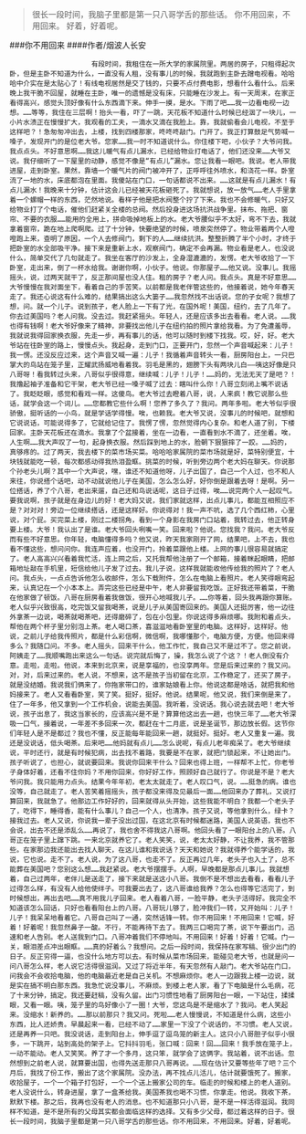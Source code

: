 > 很长一段时间，我脑子里都是第一只八哥学舌的那些话。  你不用回来，不用回来。 好着，好着呢。

###你不用回来
####作者/烟波人长安

						有段时间，我租住在一所大学的家属院里。两居的房子，只租得起次卧，但是主卧不知道为什么，一直没有人租，没有事儿的时候，我就跑到主卧去蹭电视看。哈哈哈中介实在是太贴心了！有线电视居然是交了钱的，只要不点付费电影，想看什么看什么。后来晚上我干脆不回屋，就睡在主卧，唯一的遗憾是没有床，只能睡在沙发上。有一天周末，在家正看得高兴，感觉头顶好像有什么东西滴下来。伸手一摸，是水。下雨了吧……我一边看电视一边想。……等等，我住在三层啊！抬头一看，吓了一跳，天花板不知道什么时候已经洇了一块儿，一小片水渍正在慢慢扩大，我观看的工夫，一滴水又滴在我脸上。靠，我就偷看会儿电视，不至于这样吧？！急匆匆冲出去，上楼，找到四楼那家，咚咚咚敲门。门开了。我正打算鼓足气势喊一嗓子，发现开门的是位老大爷。您家……我一时不知道说什么。你住楼下吧，小伙子？大爷问我。我点点头。不好意思啊……我这儿暖气有点儿漏水，已经给物业打电话了，他们还没来……大爷又说。我仔细听了一下屋里的动静，感觉不像是“有点儿”漏水。您让我看一眼吧。我说。老人带我进屋，走到卧室。果然，靠墙一个暖气片的阀门被冲开了，正呼呼往外喷水，和浇花一样。卧室流了一地的水，床底都泡在里面。我傻站在门口，一句话都说不出来。……这就是有点儿漏水！有点儿漏水！我晚来十分钟，估计这会儿已经被天花板砸死了。我就想说，放一放气……老人手里拿着一个螺帽一样的东西，茫然地说。看样子他是把水阀整个拧了下来。我也不会修暖气，只好又给物业打了个电话，催他们赶紧关全楼的总阀。然后投身进这场抗洪战争里。抹布、拖把、窗帘、不要的衣服……能用的全用上，拼命吸掉地板上的水。老大爷腰似乎不太好，弯不下去，我就拿着窗帘，跪在地上爬啊爬。过了十分钟，快要绝望的时候，喷泉突然停了。物业带着两个人噔噔跑上来，查明了原因，一个人去修阀门，剩下的人……继续抗洪。整整折腾了半个小时，才终于把卧室的水全部吸干净。接下来是重新上水，观察阀门，确定不会再漏。物业看是老人，也没说什么，简单交代了几句就走了。我坐在客厅的沙发上，全身湿漉漉的，发愣。老大爷收拾了一下卧室，走出来，倒了一杯水给我。谢谢你啊，小伙子。他说。你那屋子……他又说。没事儿。我摇摇头，说，过两天就干了，反正那间屋也没人住。租的房子？老人问。我点头。真是不好意思……大爷慢慢在我对面坐下，看着自己的手苦笑。以前都是我老伴管这些的，他接着说，她今年春天走了。我还心说这有什么难的，结果搞出这么大篓子……我忽然找不出话说。您的子女呢？我想了想，问。就一个儿子。说到孩子，老人脸上一下有了光，在国外呢！美国，纽约，去了几年了。你去过美国吗？老人问我。没去过。我赶紧摇头。年轻人，还是应该多出去看看。老人说。……我也得有钱啊！老大爷好像来了精神，非要找出他儿子在纽约拍的照片拿给我看。为了免遭羞辱，我就说我得回家换衣服，先走一步，再有事儿的话，他可以随时到楼下找我。哎，好，好。老大爷站在往卧室的路上，慢慢点头。我起身，走到门口，正要开门，忽然一个声音喊起来：儿子！我一愣。还没反应过来，这个声音又喊一遍：儿子！我循着声音转头一看，厨房阳台上，一只巴掌大的鸟站在笼子里，正耀武扬威地看着我。羽毛是黑的，翅膀下头有两块儿白——咦这好像是只八哥呀！看我转过头来，八哥似乎很得意，继续喊：儿子！儿子！……妈的，无法无天了是吧？！我撸起袖子准备和它干架，老大爷已经一嗓子喊了过去：瞎叫什么你！八哥立刻闭上嘴不说话了。我眨眨眼，感觉和看戏一样。这傻鸟。老大爷过去瞪着八哥，说，人来疯！教它说那么些话，就学会这一个词儿。……您都教它些什么啊！您养了多久了？我问。两年多啦。老大爷似乎很骄傲，挺听话的一小鸟，就是学话学得慢。唉，也赖我。老大爷又说，没事儿的时候吧，就想和它说说话，可能说得多了，它就给记住了。我愣了愣，忽然觉得内心复杂。和老人道了别，下楼回家。主卧天花板还在滴水。我拿了个盆接着，坐在一边看，一直看到水不滴了，还坐着。唉，人生啊……我大声叹了一句，起身换衣服。然后踩到地上的水，脸朝下狠狠摔了一跤。……妈的，真够疼的。过了两天，我去楼下的菜市场买菜。哈哈哈家属院的菜市场就是好，菜特别便宜，十块钱就能吃一顿，每次都感动得我热泪盈眶。挑菜的时候，听到旁边两个老大妈在聊天。你说那个孙老头儿啊？其中一个大声说，嘿，谁还不知道他呀，儿子出国了，自己一个人过，也不和人来往，你说搭个话吧，动不动就说他儿子在美国，怎么怎么好，好你倒是跟着去呀！是啊。另一位搭话，养了个八哥，老出来遛，自己还和鸟说话呢，这日子过得，唉……说完两个人一起叹气。要我说啊，孩子就是在身边儿的好！老大妈又说，我们家就这样，出点儿事儿，都能互相照应不是？对对对！旁边一位继续搭话，还是这样好。你说得对！我一声不吭，选了几个西红柿，心里说，对个屁。买完菜上楼，刚过二楼拐角，看到一个身影在我房门口站着，我转过去，他正转身要上楼。大爷！我认出了是谁。老大爷回头咧嘴一笑。回来啦？他说。您找我？我问。老大爷反而有些不好意思。你年轻，电脑懂得多吗？他又说，昨天我家刚开了网，结果吧，上不去，我也看不懂这些，想问问你。我连声应着，也没开门，拎着菜跟他上楼。上网的事儿很容易就搞定了。老人高高兴兴看着我忙活，连上网之后，又托我帮他注册了一个邮箱，接着眯起眼睛，把邮箱地址敲在手机里，短信给他儿子发了过去。我儿子说，这样我就能收他传给我的照片了？老人问。我点头，一点点告诉他怎么收邮件，怎么下载附件，怎么在电脑上看照片。老人笑得眼弯起来，认真记在一个小本本上。弄完这些已经是中午，老人非要留我吃饭。正好我还带着菜，干脆在他家做了顿饭。八哥在厨房看着我做饭，很开心地喊我儿子。……你等着，回头我再跟你算账。老人似乎兴致很高，吃完饭又留我喝茶，说是儿子从美国寄回来的。美国人还挺厉害，他一边往外拿茶一边说，喝茶就喝茶吧，还得磨碎了，包在小包里。你说这得多麻烦哪。我附和着点头，帮他在两个杯子里分别泡上茶。老人喝口茶，喜滋滋地看卧室里的电脑。这样好，这样好。他说，之前儿子给我传照片，都是什么彩信啊，微信啊，我哪懂那个，电脑方便，方便。他回来得多么？我随口问。不多。老人摇头，回来干什么，他工作忙，我自己又不是过不了。您之前说，阿姨走了……我顺嘴跑出来这么一句话。说完就后悔了，操，我怎么说了个这？！老人倒没有介意。走啦，走啦。他说，本来到北京来，说是享福的，也没享两年。您是后来过来的？我又问。对，对，后来过来的。老人说，不想来，这不是孩子当初留在北京，工作稳定了，还买了房子，就是没结婚。我说我们俩来了，你拖家带口的，谁家姑娘看上你。他说这都是啥话，就把我和他妈接来了。老人又看看卧室，笑了笑。挺好，挺好。他说。结果呢，他又说，我们来倒是来了，住了一年多，他又拿到一个工作机会，说能去美国。我听着，没说话。我心说去就去吧！老大爷说，孩子出息了，我这当家长的，应该高兴是不是？算算他这出去一趟，也快三年了……老大爷深吸一口气，接着说，一年差不多回来一次，都赶在十二月底，说是圣诞节，那边放长假。这节你们年轻人是不是都过？我也不懂，反正能每年能回来一趟，就挺好。挺好。老人又重复一遍。我还是没说话，低头喝茶。后来吧……他妈就有点儿……怎么说呢，有点儿老年痴呆了。老大爷继续说，平时还行，就是有时候犯病，出去找不着路，我要是不在家，就把门锁起来，不让她出门。孩子听说了，也担心，就说要回来。我说你回来干什么？回来也得上班，一样帮不上忙，你老爷子身体好着，还看不住你妈？不用你回来，你好好工作，照顾好自己就行了。你说是不是？老大爷问我。我只能用力点头。结果今年年初，老太太就走了。老人叹口气，说。……挺急的病。谁也没等，自己就走了。老人苦笑着摇摇头，孩子都没来得及见最后一面……他回来办了葬礼，又说打算回来，我就急了。他那边工作好好的，回来就得从头开始，这些我能不明白？我都一个老头子了，吃得下，睡得香，能有什么事儿？自己一个人，也清净。孩子又说，等他拿到什么，绿卡？接我过去。老人又说，你说我一辈子没出过国，在这北京有时候都迷路，美国人说英语，我也不会说，出去不还是添乱么……再说了，我也舍不得我这八哥啊。他回头看了一眼阳台上的八哥。八哥正在笼子里上蹿下跳。一来北京就养它了。老人笑笑，说，老太太好静，不让我养，我不管那些。在家那边我还能出去找人聊天，在这儿谁和我说话？天天和她说？我就得养个能学话的，我说，它也说。走不了。老人说，为了这八哥，也走不了。反正再过几年，老头子也入土了，总不能葬在美国吧？您别这么想……我赶紧说。老大爷摆摆手。人啊，早晚都是那点儿事儿。我就想着，自己过两年，老伴儿是送走了，接下来就是送这小八哥。我倒不是不想出去看看，看看儿子过得怎么样，有没有人给他使绊子。可我要出去了，这八哥谁给我养？怎么也得等它活完了，到时候想出，再出去吧……真不用我儿子回来。老人看着八哥，一脸平静，老头子活得好。我完全不知道该怎么回话，只好也看看阳台上的八哥。八哥玩儿够了，脸冲我们一转，又开始叫：儿子！儿子！我呆呆地看着它。八哥自己叫了一通，突然话锋一转。你不用回来！不用回来！它喊，好着！好着呢！我忽然鼻子一酸。不行，不能再待下去了。我两三口喝完了茶，说下午要出门，迅速和老人告别。老人送我到门口。八哥冲着我们不停地叫。不用回来！好着！好着！它喊。门一关，眼泪差点冲出眼眶。……真的好着么？我想问。之后一段时间，我保持在家写稿、很少出门的日子。反正穷得一逼，也没什么地方可以去。有时候从菜市场回来，能碰见老大爷，也就是问一问八哥怎么样，老人说它活得很滋润。又过了将近半年，有天忽然有人敲门。老大爷站在门口，问我会不会收拾电脑，他的电脑最近老是自己关机。不想麻烦你。老人一边跟我上楼一边说，就是实在搞不明白那东西。我急忙说没事儿，不麻烦。到楼上老人家，看了下电脑是什么毛病，花了十来分钟，搞定。我还要赶稿，没有久留。出门习惯性地看了厨房阳台一眼，一下站住，揉揉眼，又看一眼。咦，笼子里的鸟好像小了一圈！大爷，您这鸟是不是缩水了？我问。老人笑起来。没缩水！新养的。……那以前那只？我又问。死啦……老人慢慢说，不知道是什么病，这些小东西，比人还娇贵。早晨起来一看，已经不动了……家里一下没了个说话的，不习惯。老人又说，还是再养一只吧。我没说话，走到阳台上，伸手逗了逗鸟笼的新主人。这只小八哥胆子似乎小很多，一下跳开，站到高处的架子上。它抖抖羽毛，张口喊：回来！回……回来！我手放在笼子上，一动不能动。老人又笑笑。养了才一个多月，这只笨，就学会了这俩字。我站着，说不出话。忽然想到之前老人说，就算要出国，也得先送走那只八哥再说。……现在估计又要等些年了吧？三个月后，我找了份工作，搬出了这个家属院。没办法，再不找点儿活儿，估计就要饿死了。搬家，收拾屋子，一个一个箱子打包好，一个一个送上搬家公司的车。临走的时候和楼上的老人道别。老人没说什么，转身进屋，拿了一盒茶给我。美国茶我也喝不习惯，你拿走。他说。我收下茶，默默下楼。那之后，我再也没有老人的消息。也不知道那只小八哥，是不是一样活得滋润。我同样不知道，是不是所有的父母其实都会面临这样的选择。又有多少父母，都过着这样的日子。很长一段时间，我脑子里都是第一只八哥学舌的那些话。你不用回来，不用回来。好着，好着呢。			  		